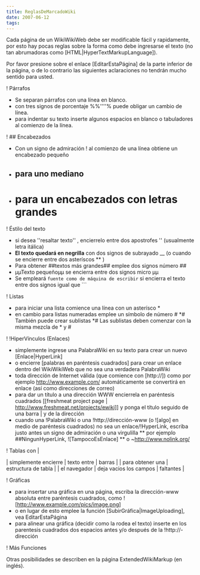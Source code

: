 ```yaml
---
title: ReglasDeMarcadoWiki
date: 2007-06-12
tags:
---
```

Cada página de un WikiWikiWeb debe ser modificable fácil y
rapidamente, por esto hay pocas reglas sobre la forma como debe
ingresarse el texto (no tan abrumadoras como [HTML|HyperTextMarkupLanguage]).

Por favor presione sobre el enlace [EditarEstaPágina] de la parte
inferior de la página, o de lo contrario las siguientes aclaraciones no tendrán
mucho sentido para usted.

! Párrafos

* Se separan párrafos con una línea en blanco.
* con tres signos de porcentaje %%''''% puede obligar un cambio de línea.
* para indentar su texto inserte algunos espacios en blanco o tabuladores al comienzo de la línea.

! ## Encabezados

* Con un signo de admiración ! al comienzo de una línea obtiene un encabezado pequeño
* ## para uno mediano
* # para un encabezados con letras grandes

! Éstilo del texto

* si desea ''resaltar texto'' , encierrelo entre dos apostrofes '' (usualmente letra itálica)
* __El texto quedará en negrilla__ con dos signos de subrayado __ (o cuando se encierre entre dos asteríscos ** )
* Para obtener ##textos más grandes## emplee dos signos número ##
* µµTexto pequeñoµµ se encierra entre dos signos micro µµ
* Se empleará ```fuente como de máquina de escribir``` si encierra el texto entre dos signos igual que ```

! Listas

* para iniciar una lista comience una línea con un asterísco *
* en cambio para listas numeradas emplee un símbolo de número #
*# También puede crear sublistas
*# Las sublistas deben comenzar con la misma mezcla de * y #

! !HiperVínculos (Enlaces)

* simplemente ingrese una PalabraWiki en su texto para crear un nuevo [Enlace|HyperLink]
* o encierre [palabras en paréntesis cuadrados] para crear un enlace dentro del WikiWikiWeb que no sea una verdadera PalabraWiki
* toda dirección de Internet válida (que comience con [http://]) como por ejemplo http://www.example.com/ automáticamente se convertirá en enlace (así como direcciones de correo)
* para dar un título a una dirección WWW encierrela en paréntesis cuadrados [[freshmeat project page | http://www.freshmeat.net/projects/ewiki]] y ponga el título seguido de una barra | y de la dirección
* cuando una !PalabraWiki o una !http://dirección-www (o  ![algo] en medio de paréntesis cuadrados) no sea un enlace/!HyperLink, escriba justo antes un signo de admiración o una virgulilla
** por ejemplo ##NingunHyperLink, ![TampocoEsEnlace]
** o ~http://www.nolink.org/

! Tablas con |

| simplemente encierre | texto entre | barras |
| para obtener una | estructura de tabla  |
| el navegador | deja vacios los campos | faltantes |

! Gráficas

* para insertar una gráfica en una página, escriba la dirección-www absoluta entre paréntesis cuadrados, como ![http://www.example.com/pics/image.png]
* o en lugar de esto emplee la función [SubirGráfica|ImageUploading], vea EditarEstaPágina
* para alinear una gráfica (decidir como la rodea el texto) inserte en los parentesis cuadrados dos espacios antes y/o después de la !http://-dirección

! Más Funciones

Otras posibilidades se describen en la página ExtendedWikiMarkup (en inglés).
